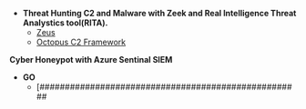 


- <b>Threat Hunting C2 and Malware with Zeek and Real Intelligence Threat Analystics tool(RITA).</b>
  - [Zeus](https://github.com/Hacosta21/Zeus-Trojan)
  - [Octopus C2 Framework](https://github.com/Hacosta21/Octopus-C2-framework)
    

 <b>Cyber Honeypot with Azure Sentinal SIEM</b>
  




- <b>GO</b>
  - [####################################################




